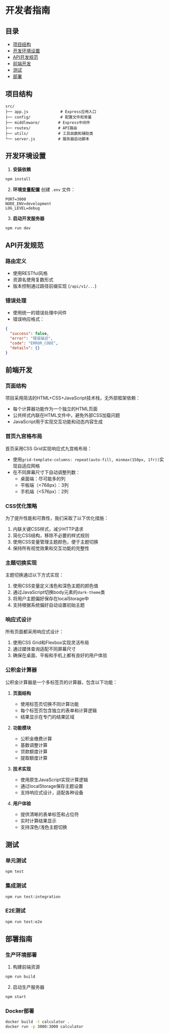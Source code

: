 # 开发者指南

## 目录
- [项目结构](#项目结构)
- [开发环境设置](#开发环境设置)
- [API开发规范](#api开发规范)
- [前端开发](#前端开发)
- [测试](#测试)
- [部署](#部署)

## 项目结构

```
src/
├── app.js              # Express应用入口
├── config/             # 配置文件和常量
├── middleware/        # Express中间件
├── routes/            # API路由
├── utils/             # 工具函数和辅助类
└── server.js          # 服务器启动脚本
```

## 开发环境设置

1. **安装依赖**
```bash
npm install
```

2. **环境变量配置**
创建 `.env` 文件：
```
PORT=3000
NODE_ENV=development
LOG_LEVEL=debug
```

3. **启动开发服务器**
```bash
npm run dev
```

## API开发规范

### 路由定义
- 使用RESTful风格
- 资源名使用复数形式
- 版本控制通过路径前缀实现 (`/api/v1/...`)

### 错误处理
- 使用统一的错误处理中间件
- 错误响应格式：
```json
{
  "success": false,
  "error": "错误描述",
  "code": "ERROR_CODE",
  "details": {}
}
```

## 前端开发

### 页面结构
项目采用简洁的HTML+CSS+JavaScript技术栈，无外部框架依赖：
- 每个计算器功能作为一个独立的HTML页面
- 公共样式内联在HTML文件中，避免外部CSS加载问题
- JavaScript用于实现交互功能和动态内容生成

### 首页九宫格布局
首页采用CSS Grid实现响应式九宫格布局：
- 使用`grid-template-columns: repeat(auto-fill, minmax(150px, 1fr))`实现自适应网格
- 在不同屏幕尺寸下自动调整列数：
  - 桌面端：尽可能多的列
  - 平板端（<768px）：3列
  - 手机端（<576px）：2列

### CSS优化策略
为了提升性能和可靠性，我们采取了以下优化措施：
1. 内联关键CSS样式，减少HTTP请求
2. 简化CSS结构，移除不必要的样式规则
3. 使用CSS变量管理主题颜色，便于主题切换
4. 保持所有视觉效果和交互功能的完整性

### 主题切换实现
主题切换通过以下方式实现：
1. 使用CSS变量定义浅色和深色主题的颜色值
2. 通过JavaScript切换body元素的`dark-theme`类
3. 将用户主题偏好保存在localStorage中
4. 支持根据系统偏好自动设置初始主题

### 响应式设计
所有页面都采用响应式设计：
1. 使用CSS Grid和Flexbox实现灵活布局
2. 通过媒体查询适配不同屏幕尺寸
3. 确保在桌面、平板和手机上都有良好的用户体验

### 公积金计算器
公积金计算器是一个多标签页的计算器，包含以下功能：

1. **页面结构**
   - 使用标签页切换不同计算功能
   - 每个标签页包含独立的表单和计算逻辑
   - 结果显示在专门的结果区域

2. **功能模块**
   - 公积金缴费计算
   - 基数调整计算
   - 贷款额度计算
   - 提取额度计算

3. **技术实现**
   - 使用原生JavaScript实现计算逻辑
   - 通过localStorage保存主题设置
   - 支持响应式设计，适配各种设备

4. **用户体验**
   - 提供清晰的表单标签和占位符
   - 实时计算结果显示
   - 支持深色/浅色主题切换

## 测试

### 单元测试
```bash
npm test
```

### 集成测试
```bash
npm run test:integration
```

### E2E测试
```bash
npm run test:e2e
```

## 部署指南

### 生产环境部署
1. 构建前端资源
```bash
npm run build
```

2. 启动生产服务器
```bash
npm start
```

### Docker部署
```bash
docker build -t calculator .
docker run -p 3000:3000 calculator
```